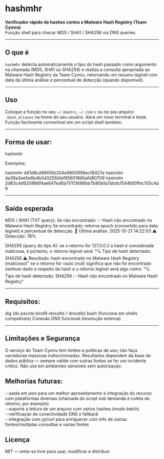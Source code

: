 # hashmhr

**Verificador rápido de hashes contra o Malware Hash Registry (Team Cymru)**  
Função shell para checar MD5 / SHA1 / SHA256 via DNS queries.

---

## O que é
`hashmhr` detecta automaticamente o tipo do hash passado como argumento na chamada (MD5, SHA1 ou SHA256) e realiza a consulta apropriada ao Malware Hash Registry da Team Cymru, retornando um resumo legível com data da última análise e percentual de detecção (quando disponível).

---

## Uso

Coloque a função no seu `~/.bashrc`, `~/.zshrc` ou no seu arquico `.bash_aliases` na home do seu usuário. Abra um novo terminal e teste.
Função facilmente convertível em um script shell também.

---

## Forma de usar:

hashmhr <hash>

Exemplos:

hashmhr d41d8cd98f00b204e9800998ecf8427e
hashmhr da39a3ee5e6b4b0d3255bfef95601890afd80709
hashmhr 2d83c4d620866f4ae647ed6a70113686bb7b80b1a7bbdcf544fd0ffec105c4a6

---

## Saída esperada

MD5 / SHA1 (TXT query):
Se não encontrado: ✅ Hash não encontrado no Malware Hash Registry
Se encontrado: retorna epoch (convertido para data legível) e percentual de detecção.
📅 Última análise: 2025-10-21 14:22:03
⚠️  Detecção: 78%


SHA256 (query do tipo A):
se o retorno for 127.0.0.2 a hash é considerada maliciosa, e portanto, o retorno legível será:
"🔍 Tipo de hash detectado: SHA256
⚠️  Resultado: hash encontrado no Malware Hash Registry (malicioso)"
se o retorno for vazio (null) significa que não foi encontrado nenhum dado a respeito da hash e o retorno legível será algo como:
"🔍 Tipo de hash detectado: SHA256
✅ Hash não encontrado no Malware Hash Registry"

---

## Requisitos:
dig (do pacote bind9-dnsutils / dnsutils)
bash (funciona em shells compatíveis)
Conexão DNS funcional (resolução externa)

---

## Limitações e Segurança
O serviço do Team Cymru tem limites e políticas de uso; não faça varreduras massivas indiscriminadas.
Resultados dependem da base de dados pública — sempre valide com outras fontes se for um incidente crítico.
Não use em ambientes sensíveis sem autorização.

## Melhorias futuras:

--saida em json para um melhor aproveitamento e integração do recurso com plataformas diversas (chamada do script sob demanda e coleta do retorno, por exemplo)</br>
--suporte a leitura de um arquivo com vários hashes (modo batch)</br>
--verificação de conectividade DNS e fallback</br>
--integração com jq/curl para enriquecer com info de outras fontes/multiplas consultas e varias fontes</br>

## Licença
MIT — sinta-se livre para usar, modificar e distribuir.
